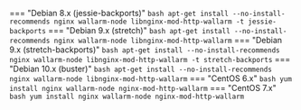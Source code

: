 === "Debian 8.x (jessie-backports)"
    ``` bash
    apt-get install --no-install-recommends nginx wallarm-node libnginx-mod-http-wallarm -t jessie-backports
    ```
=== "Debian 9.x (stretch)"
    ``` bash
    apt-get install --no-install-recommends nginx wallarm-node libnginx-mod-http-wallarm
    ```
=== "Debian 9.x (stretch-backports)"
    ``` bash
    apt-get install --no-install-recommends nginx wallarm-node libnginx-mod-http-wallarm -t stretch-backports
    ```
=== "Debian 10.x (buster)"
    ``` bash
    apt-get install --no-install-recommends nginx wallarm-node libnginx-mod-http-wallarm
    ```
=== "CentOS 6.x"
    ``` bash
    yum install nginx wallarm-node nginx-mod-http-wallarm
    ```
=== "CentOS 7.x"
    ``` bash
    yum install nginx wallarm-node nginx-mod-http-wallarm
    ```
